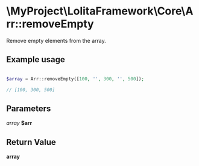 \MyProject\LolitaFramework\Core\Arr::removeEmpty
===

Remove empty elements from the array.

Example usage
---
```php

$array = Arr::removeEmpty([100, '', 300, '', 500]);

// [100, 300, 500]

```

Parameters
---

_array_  __$arr__

Return Value
---
__array__

